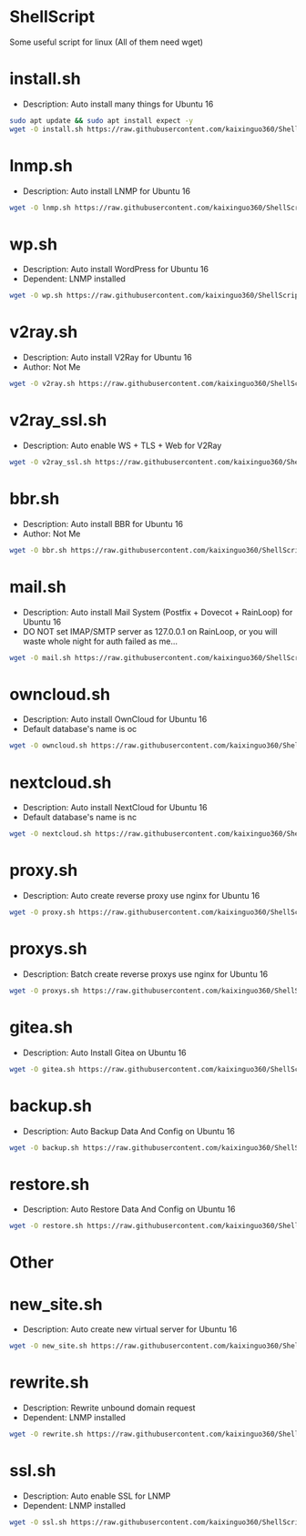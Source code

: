 # ShellScript
Some useful script for linux
(All of them need wget)

install.sh
=======

- Description: Auto install many things for Ubuntu 16
```bash
sudo apt update && sudo apt install expect -y
wget -O install.sh https://raw.githubusercontent.com/kaixinguo360/ShellScript/master/install.sh && chmod +x install.sh && sudo ./install.sh --help
```

lnmp.sh
=======

- Description: Auto install LNMP for Ubuntu 16
```bash
wget -O lnmp.sh https://raw.githubusercontent.com/kaixinguo360/ShellScript/master/lnmp/lnmp.sh && chmod +x lnmp.sh && sudo ./lnmp.sh
```

wp.sh
=======

- Description: Auto install WordPress for Ubuntu 16
- Dependent: LNMP installed
```bash
wget -O wp.sh https://raw.githubusercontent.com/kaixinguo360/ShellScript/master/wp/wp.sh && chmod +x wp.sh && sudo ./wp.sh
```

v2ray.sh
=======

- Description: Auto install V2Ray for Ubuntu 16
- Author: Not Me
```bash
wget -O v2ray.sh https://raw.githubusercontent.com/kaixinguo360/ShellScript/master/v2ray/v2ray.sh && chmod +x v2ray.sh && sudo ./v2ray.sh
```

v2ray_ssl.sh
=======

- Description: Auto enable WS + TLS + Web for V2Ray
```bash
wget -O v2ray_ssl.sh https://raw.githubusercontent.com/kaixinguo360/ShellScript/master/v2ray/v2ray_ssl.sh && chmod +x v2ray_ssl.sh && sudo ./v2ray_ssl.sh
```

bbr.sh
=======

- Description: Auto install BBR for Ubuntu 16
- Author: Not Me
```bash
wget -O bbr.sh https://raw.githubusercontent.com/kaixinguo360/ShellScript/master/bbr/bbr.sh && chmod +x bbr.sh && sudo ./bbr.sh
```

mail.sh
=======

- Description: Auto install Mail System (Postfix + Dovecot + RainLoop) for Ubuntu 16
- DO NOT set IMAP/SMTP server as 127.0.0.1 on RainLoop, or you will waste whole night for auth failed as me...
```bash
wget -O mail.sh https://raw.githubusercontent.com/kaixinguo360/ShellScript/master/mail/mail.sh && chmod +x mail.sh && sudo ./mail.sh
```

owncloud.sh
=======

- Description: Auto install OwnCloud for Ubuntu 16
- Default database's name is oc
```bash
wget -O owncloud.sh https://raw.githubusercontent.com/kaixinguo360/ShellScript/master/cloud/owncloud.sh && chmod +x owncloud.sh && sudo ./owncloud.sh
```

nextcloud.sh
=======

- Description: Auto install NextCloud for Ubuntu 16
- Default database's name is nc
```bash
wget -O nextcloud.sh https://raw.githubusercontent.com/kaixinguo360/ShellScript/master/cloud/nextcloud.sh && chmod +x nextcloud.sh && sudo ./nextcloud.sh
```

proxy.sh
=======

- Description: Auto create reverse proxy use nginx for Ubuntu 16
```bash
wget -O proxy.sh https://raw.githubusercontent.com/kaixinguo360/ShellScript/master/proxy/proxy.sh && chmod +x proxy.sh && sudo ./proxy.sh
```

proxys.sh
=======

- Description: Batch create reverse proxys use nginx for Ubuntu 16
```bash
wget -O proxys.sh https://raw.githubusercontent.com/kaixinguo360/ShellScript/master/proxy/proxys.sh && chmod +x proxys.sh && sudo ./proxys.sh
```

gitea.sh
=======

- Description: Auto Install Gitea on Ubuntu 16
```bash
wget -O gitea.sh https://raw.githubusercontent.com/kaixinguo360/ShellScript/master/git/gitea.sh && chmod +x gitea.sh && sudo ./gitea.sh
```

backup.sh
=======

- Description: Auto Backup Data And Config on Ubuntu 16
```bash
wget -O backup.sh https://raw.githubusercontent.com/kaixinguo360/ShellScript/master/backup/backup.sh && chmod +x backup.sh && sudo ./backup.sh -h
```

restore.sh
=======

- Description: Auto Restore Data And Config on Ubuntu 16
```bash
wget -O restore.sh https://raw.githubusercontent.com/kaixinguo360/ShellScript/master/backup/restore.sh && chmod +x restore.sh && sudo ./restore.sh -h
```

# Other

new_site.sh
=======

- Description: Auto create new virtual server for Ubuntu 16
```bash
wget -O new_site.sh https://raw.githubusercontent.com/kaixinguo360/ShellScript/master/other/new_site.sh && chmod +x new_site.sh && sudo ./new_site.sh
```

rewrite.sh
=======

- Description: Rewrite unbound domain request
- Dependent: LNMP installed
```bash
wget -O rewrite.sh https://raw.githubusercontent.com/kaixinguo360/ShellScript/master/other/rewrite.sh && chmod +x rewrite.sh && sudo ./rewrite.sh
```

ssl.sh
=======

- Description: Auto enable SSL for LNMP
- Dependent: LNMP installed
```bash
wget -O ssl.sh https://raw.githubusercontent.com/kaixinguo360/ShellScript/master/other/ssl.sh && chmod +x ssl.sh && sudo ./ssl.sh
```
